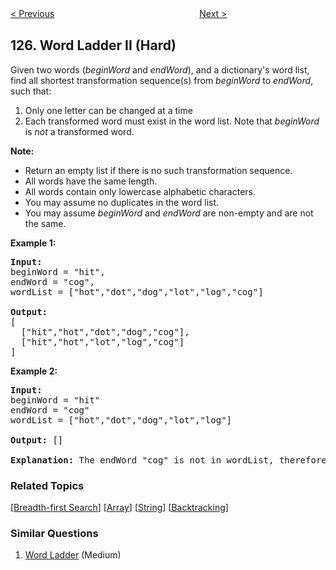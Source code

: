 <!--|This file generated by command(leetcode description); DO NOT EDIT.    |-->
<!--+----------------------------------------------------------------------+-->
<!--|@author    Openset <openset.wang@gmail.com>                           |-->
<!--|@link      https://github.com/openset                                 |-->
<!--|@home      https://github.com/openset/leetcode                        |-->
<!--+----------------------------------------------------------------------+-->

[< Previous](https://github.com/openset/leetcode/tree/master/problems/valid-palindrome "Valid Palindrome")
　　　　　　　　　　　　　　　　
[Next >](https://github.com/openset/leetcode/tree/master/problems/word-ladder "Word Ladder")

## 126. Word Ladder II (Hard)

<p>Given two words (<em>beginWord</em> and <em>endWord</em>), and a dictionary&#39;s word list, find all shortest transformation sequence(s) from <em>beginWord</em> to <em>endWord</em>, such that:</p>

<ol>
	<li>Only one letter can be changed at a time</li>
	<li>Each transformed word must exist in the word list. Note that <em>beginWord</em> is <em>not</em> a transformed word.</li>
</ol>

<p><strong>Note:</strong></p>

<ul>
	<li>Return an empty list if there is no such transformation sequence.</li>
	<li>All words have the same length.</li>
	<li>All words contain only lowercase alphabetic characters.</li>
	<li>You may assume no duplicates in the word list.</li>
	<li>You may assume <em>beginWord</em> and <em>endWord</em> are non-empty and are not the same.</li>
</ul>

<p><strong>Example 1:</strong></p>

<pre>
<strong>Input:</strong>
beginWord = &quot;hit&quot;,
endWord = &quot;cog&quot;,
wordList = [&quot;hot&quot;,&quot;dot&quot;,&quot;dog&quot;,&quot;lot&quot;,&quot;log&quot;,&quot;cog&quot;]

<strong>Output:</strong>
[
  [&quot;hit&quot;,&quot;hot&quot;,&quot;dot&quot;,&quot;dog&quot;,&quot;cog&quot;],
&nbsp; [&quot;hit&quot;,&quot;hot&quot;,&quot;lot&quot;,&quot;log&quot;,&quot;cog&quot;]
]
</pre>

<p><strong>Example 2:</strong></p>

<pre>
<strong>Input:</strong>
beginWord = &quot;hit&quot;
endWord = &quot;cog&quot;
wordList = [&quot;hot&quot;,&quot;dot&quot;,&quot;dog&quot;,&quot;lot&quot;,&quot;log&quot;]

<strong>Output: </strong>[]

<strong>Explanation:</strong>&nbsp;The endWord &quot;cog&quot; is not in wordList, therefore no possible<strong>&nbsp;</strong>transformation.
</pre>

<ul>
</ul>

### Related Topics
  [[Breadth-first Search](https://github.com/openset/leetcode/tree/master/tag/breadth-first-search/README.md)]
  [[Array](https://github.com/openset/leetcode/tree/master/tag/array/README.md)]
  [[String](https://github.com/openset/leetcode/tree/master/tag/string/README.md)]
  [[Backtracking](https://github.com/openset/leetcode/tree/master/tag/backtracking/README.md)]

### Similar Questions
  1. [Word Ladder](https://github.com/openset/leetcode/tree/master/problems/word-ladder) (Medium)
